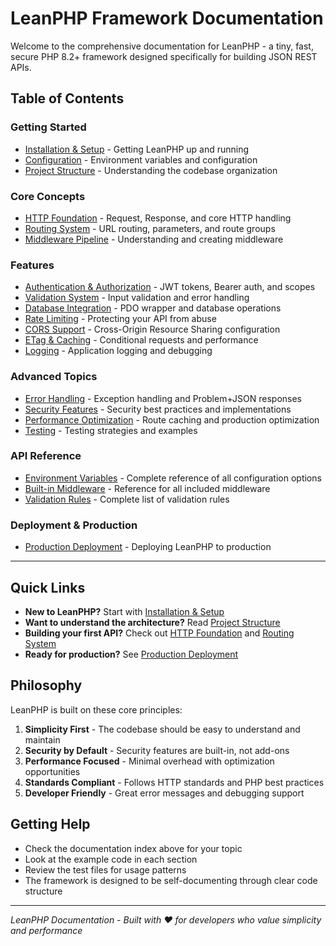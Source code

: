 # LeanPHP Framework Documentation

Welcome to the comprehensive documentation for LeanPHP - a tiny, fast, secure PHP 8.2+ framework designed specifically for building JSON REST APIs.

## Table of Contents

### Getting Started
- [Installation & Setup](01-installation.md) - Getting LeanPHP up and running
- [Configuration](02-configuration.md) - Environment variables and configuration
- [Project Structure](03-project-structure.md) - Understanding the codebase organization

### Core Concepts
- [HTTP Foundation](04-http-foundation.md) - Request, Response, and core HTTP handling
- [Routing System](05-routing.md) - URL routing, parameters, and route groups
- [Middleware Pipeline](06-middleware.md) - Understanding and creating middleware

### Features
- [Authentication & Authorization](07-auth.md) - JWT tokens, Bearer auth, and scopes
- [Validation System](08-validation.md) - Input validation and error handling
- [Database Integration](09-database.md) - PDO wrapper and database operations
- [Rate Limiting](10-rate-limiting.md) - Protecting your API from abuse
- [CORS Support](11-cors.md) - Cross-Origin Resource Sharing configuration
- [ETag & Caching](12-etag-caching.md) - Conditional requests and performance
- [Logging](13-logging.md) - Application logging and debugging

### Advanced Topics
- [Error Handling](14-error-handling.md) - Exception handling and Problem+JSON responses
- [Security Features](15-security.md) - Security best practices and implementations
- [Performance Optimization](16-performance.md) - Route caching and production optimization
- [Testing](17-testing.md) - Testing strategies and examples

### API Reference
- [Environment Variables](18-environment-variables.md) - Complete reference of all configuration options
- [Built-in Middleware](19-built-in-middleware.md) - Reference for all included middleware
- [Validation Rules](20-validation-rules.md) - Complete list of validation rules

### Deployment & Production
- [Production Deployment](21-production-deployment.md) - Deploying LeanPHP to production

---

## Quick Links

- **New to LeanPHP?** Start with [Installation & Setup](01-installation.md)
- **Want to understand the architecture?** Read [Project Structure](03-project-structure.md)
- **Building your first API?** Check out [HTTP Foundation](04-http-foundation.md) and [Routing System](05-routing.md)
- **Ready for production?** See [Production Deployment](21-production-deployment.md)

## Philosophy

LeanPHP is built on these core principles:

1. **Simplicity First** - The codebase should be easy to understand and maintain
2. **Security by Default** - Security features are built-in, not add-ons
3. **Performance Focused** - Minimal overhead with optimization opportunities
4. **Standards Compliant** - Follows HTTP standards and PHP best practices
5. **Developer Friendly** - Great error messages and debugging support

## Getting Help

- Check the documentation index above for your topic
- Look at the example code in each section
- Review the test files for usage patterns
- The framework is designed to be self-documenting through clear code structure

---

*LeanPHP Documentation - Built with ❤️ for developers who value simplicity and performance*
